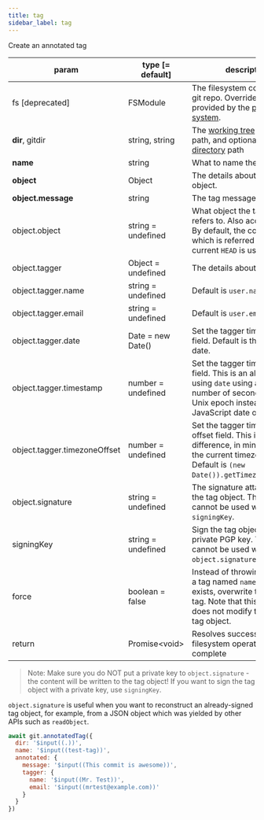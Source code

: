 ```yaml
---
title: tag
sidebar_label: tag
---
```


Create an annotated tag

| param                        | type [= default]   | description                                                                                                                                                         |
| ---------------------------- | ------------------ | ------------------------------------------------------------------------------------------------------------------------------------------------------------------- |
| fs [deprecated]              | FSModule           | The filesystem containing the git repo. Overrides the fs provided by the [plugin system](./plugin_fs.md).                                                           |
| **dir**, gitdir              | string, string     | The [working tree](dir-vs-gitdir.md) directory path, and optionally the [git directory](dir-vs-gitdir.md) path                                                      |
| **name**                     | string             | What to name the tag                                                                                                                                                |
| **object**                   | Object             | The details about the tag object.                                                                                                                                   |
| **object.message**           | string             | The tag message to use.                                                                                                                                             |
| object.object                | string = undefined | What object the tag object refers to. Also accepts a ref. By default, the commit object which is referred by the current `HEAD` is used.                            |
| object.tagger                | Object = undefined | The details about the tagger.                                                                                                                                       |
| object.tagger.name           | string = undefined | Default is `user.name` config.                                                                                                                                      |
| object.tagger.email          | string = undefined | Default is `user.email` config.                                                                                                                                     |
| object.tagger.date           | Date = new Date()  | Set the tagger timestamp field. Default is the current date.                                                                                                        |
| object.tagger.timestamp      | number = undefined | Set the tagger timestamp field. This is an alternative to using `date` using an integer number of seconds since the Unix epoch instead of a JavaScript date object. |
| object.tagger.timezoneOffset | number = undefined | Set the tagger timezone offset field. This is the difference, in minutes, from the current timezone to UTC. Default is `(new Date()).getTimezoneOffset()`.          |
| object.signature             | string = undefined | The signature attatched to the tag object. This option cannot be used with `signingKey`.                                                                            |
| signingKey                   | string = undefined | Sign the tag object using this private PGP key. This option cannot be used with `object.signature`.                                                                 |
| force                        | boolean = false    | Instead of throwing an error if a tag named `name` already exists, overwrite the existing tag. Note that this option does not modify the existing tag object.       |
| return                       | Promise\<void\>    | Resolves successfully when filesystem operations are complete                                                                                                       |

> Note: Make sure you do NOT put a private key to `object.signature` - the content will be written to the tag object! If you want to sign the tag object with a private key, use `signingKey`.

`object.signature` is useful when you want to reconstruct an already-signed tag object, for example, from a JSON object which was yielded by other APIs such as `readObject`.

```js live
await git.annotatedTag({
  dir: '$input((.))',
  name: '$input((test-tag))',
  annotated: {
    message: '$input((This commit is awesome))',
    tagger: {
      name: '$input((Mr. Test))',
      email: '$input((mrtest@example.com))'
    }
  }
})
```
